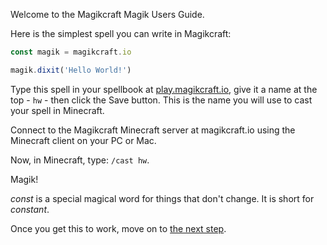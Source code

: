 Welcome to the Magikcraft Magik Users Guide.

Here is the simplest spell you can write in Magikcraft:

```javascript
const magik = magikcraft.io

magik.dixit('Hello World!')
```

Type this spell in your spellbook at [play.magikcraft.io](https://play.magikcraft.io), give it a name at the top - `hw` - then click the Save button. This is the name you will use to cast your spell in Minecraft.

Connect to the Magikcraft Minecraft server at magikcraft.io using the Minecraft client on your PC or Mac.

Now, in Minecraft, type: `/cast hw`.

Magik!

*const* is a special magical word for things that don't change. It is short for _constant_.

Once you get this to work, move on to [the next step](./02-PARAMETERS).

